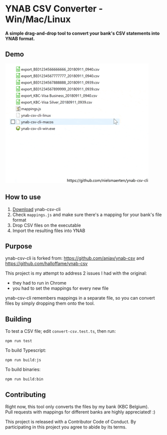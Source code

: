 # YNAB CSV Converter - Win/Mac/Linux

**A simple drag-and-drop tool to convert your bank's CSV statements into YNAB format.**

## Demo

![Demo](demo.gif)

## How to use

1. [Download](https://github.com/nielsmaerten/ynab-csv-cli/releases) ynab-csv-cli
2. Check `mappings.js` and make sure there's a mapping for your bank's file format
3. Drop CSV files on the executable
4. Import the resulting files into YNAB

## Purpose

ynab-csv-cli is forked from:
https://github.com/aniav/ynab-csv and https://github.com/halloffame/ynab-csv

This project is my attempt to address 2 issues I had with the original:

- they had to run in Chrome
- you had to set the mappings for every new file

ynab-csv-cli remembers mappings in a separate file, so you can convert files by simply dropping them onto the tool.

## Building

To test a CSV file; edit `convert-csv.test.ts`, then run:

```
npm run test
```

To build Typescript:

```
npm run build:js
```

To build binaries:

```
npm run build:bin
```

## Contributing

Right now, this tool only converts the files by my bank (KBC Belgium).  
Pull requests with mappings for different banks are highly appreciated! :)

This project is released with a Contributor Code of Conduct. By participating in this project you agree to abide by its terms.

